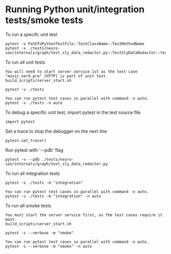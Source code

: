 # Running Python unit/integration tests/smoke tests

To run a specifc unit test

    pytest -v PathToPythonTestFile::TestClassName::TestMethodName
    pytest -v ./tests/neuro-san/internals/graph/test_sly_data_redactor.py::TestSlyDataRedactor::test_assumptions

To run all unit tests
    
    You will need to start server service 1st as the test case "music_nerd_pro" [HTTP] is part of unit test.
    build_scripts/server_start.sh

    pytest -v ./tests

    You can run pytest test cases in parallel with command -n auto.
    pytest -v ./tests -n auto

To debug a specific unit test, import pytest in the test source file

    import pytest

Set a trace to stop the debugger on the next line

    pytest.set_trace()

Run pytest with '--pdb' flag

    pytest -v --pdb ./tests/neuro-san/internals/graph/test_sly_data_redactor.py

To run all integration tests

    pytest -v ./tests -m "integration"

    You can run pytest test cases in parallel with command -n auto.
    pytest -v ./tests -m "integration" -n auto

To run all smoke tests
    
    You must start the server service first, as the test cases require it most.
    build_scripts/server_start.sh
    
    pytest -s --verbose -m "smoke"

    You can run pytest test cases in parallel with command -n auto.
    pytest -s --verbose -m "smoke" -n auto